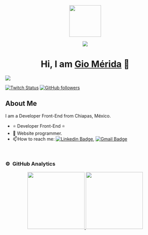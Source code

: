 <div id="header" align="center">
  <img src="https://media.giphy.com/media/xBTSwCTFkgfcdTjHMz/giphy.gif" width="100"/>
</div>

<p align="center">
  <a href="https://github.com/DenverCoder1/readme-typing-svg"><img src="https://readme-typing-svg.herokuapp.com?font=Time+New+Roman&color=%blue&size=25&center=true&vCenter=true&width=600&height=100&lines=Design+Graphic+and+Web;Computer+Science+Student;Competitive+Programmer;2x+ACPC+Finalist;Expert+on+Codeforces;Division+1+on+Codechef+(5+Stars);4+Kyu+on+Atcoder;Always+learning+new+things"></a>
</p>

<div align="center">
<h1 align="center">Hi, I am <a href="https://giomerida.cuttux.com">Gio Mérida</a> 👋</h1>
</div>
<img src="#">

[![Twitch Status](https://img.shields.io/twitch/status/aristidevs?style=social)](https://www.twitch.tv/)
[![GitHub followers](https://img.shields.io/github/followers/giomerida?style=social)](https://github.com/giomerida)

## About Me

I am a Developer Front-End from Chiapas, México.
- ⭐ Developer Front-End ⭐ 
- :seedling: Website programmer.
- :mailbox:How to reach me: [![Linkedin Badge](https://img.shields.io/badge/LinkedIn-blue?style=flat&logo=Linkedin&logoColor=white)](https://www.linkedin.com/in/giomerida/), [![Gmail Badge](https://img.shields.io/badge/-Gmail-c14438?style=flat-square&logo=Gmail&logoColor=white&link=mailto:shuklaraghav321.com)](mailto:giomerida@cuttux.com)
<br>

### ⚙️ &nbsp;GitHub Analytics

<p align="center">
<a href="https://github.com/giomerida">
  <img height="180em" src="https://github-readme-stats-eight-theta.vercel.app/api?username=giomerida&show_icons=true&theme=algolia&include_all_commits=true&count_private=true"/>
  <img height="180em" src="https://github-readme-stats-eight-theta.vercel.app/api/top-langs/?username=giomerida&layout=compact&langs_count=8&theme=algolia"/>
</a>
</p>

<!--
**giomerida/giomerida** is a ✨ _special_ ✨ repository because its `README.md` (this file) appears on your GitHub profile.

Here are some ideas to get you started:

- 🔭 I’m currently working on ...
- 🌱 I’m currently learning ...
- 👯 I’m looking to collaborate on ...
- 🤔 I’m looking for help with ...
- 💬 Ask me about ...
- 📫 How to reach me: ...
- 😄 Pronouns: ...
- ⚡ Fun fact: ...
-->
